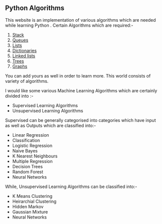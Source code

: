 ## Python Algorithms

This website is an implementation of various algorithms which are needed while learning Python .
Certain Algorithms which are required:-
1. [Stack]()
2. [Queues]()
3. [Lists]()
4. [Dictionaries]()
5. [Linked lists]()
6. [Trees]()
7. [Graphs]()

You can add yours as well in order to learn more. This world consists of variety of algorithms.

I would like some various Machine Learning Algorithms which are certainly divided into :-
* Supervised Learning Algorithms
* Unsupervised Learning Algorithms

Supervised can be generally categorised into categories which have input as well as Outputs which are classified into:-
* Linear Regression
* Classification
* Logistic Regression 
* Naive Bayes
* K Nearest Neighbours
* Multiple Regression
* Decision Trees
* Random Forest
* Neural Networks

While, Unsupervised Learning Algorithms can be classified into:-

* K Means Clustering
* Heirarchial Clustering
* Hidden Markov
* Gaussian Mixture
* Neural Networks


